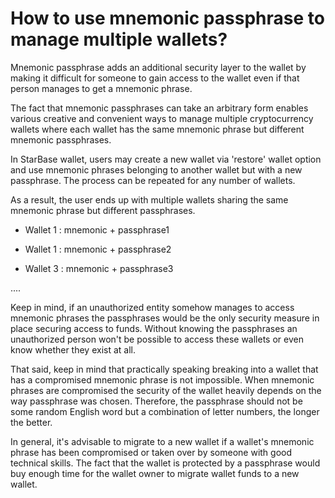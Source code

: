 # How to use mnemonic passphrase to manage multiple wallets?

Mnemonic passphrase adds an additional security layer to the wallet by making it difficult for someone to gain access to the wallet even if that person manages to get a mnemonic phrase.

The fact that mnemonic passphrases can take an arbitrary form enables various creative and convenient ways to manage multiple cryptocurrency wallets where each wallet has the same mnemonic phrase but different mnemonic passphrases.

In StarBase wallet, users may create a new wallet via 'restore' wallet option and use mnemonic phrases belonging to another wallet but with a new passphrase. The process can be repeated for any number of wallets.

As a result, the user ends up with multiple wallets sharing the same mnemonic phrase but different passphrases.

- Wallet 1 : mnemonic + passphrase1


- Wallet 1 : mnemonic + passphrase2


- Wallet 3 : mnemonic + passphrase3

 ....


Keep in mind, if an unauthorized entity somehow manages to access mnemonic phrases the passphrases would be the only security measure in place securing access to funds. Without knowing the passphrases an unauthorized person won't be possible to access these wallets or even know whether they exist at all.

That said, keep in mind that practically speaking breaking into a wallet that has a compromised mnemonic phrase is not impossible. When mnemonic phrases are compromised the security of the wallet heavily depends on the way passphrase was chosen. Therefore, the passphrase should not be some random English word but a combination of letter numbers, the longer the better.

In general, it's advisable to migrate to a new wallet if a wallet's mnemonic phrase has been compromised or taken over by someone with good technical skills. The fact that the wallet is protected by a passphrase would buy enough time for the wallet owner to migrate wallet funds to a new wallet.
